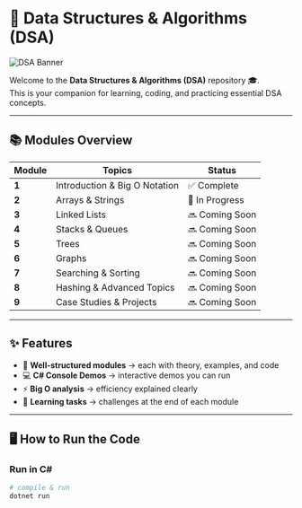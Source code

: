 # 🚀 Data Structures & Algorithms (DSA)

![DSA Banner](https://user-images.githubusercontent.com/your-username/banner.gif)

Welcome to the **Data Structures & Algorithms (DSA)** repository 🎓.  
This is your companion for learning, coding, and practicing essential DSA concepts.  

---

## 📚 Modules Overview  

| Module | Topics | Status |
|--------|--------|--------|
| **1** | Introduction & Big O Notation | ✅ Complete |
| **2** | Arrays & Strings | 🚧 In Progress |
| **3** | Linked Lists | 🔜 Coming Soon |
| **4** | Stacks & Queues | 🔜 Coming Soon |
| **5** | Trees | 🔜 Coming Soon |
| **6** | Graphs | 🔜 Coming Soon |
| **7** | Searching & Sorting | 🔜 Coming Soon |
| **8** | Hashing & Advanced Topics | 🔜 Coming Soon |
| **9** | Case Studies & Projects | 🔜 Coming Soon |

---

## ✨ Features  

- 📖 **Well-structured modules** → each with theory, examples, and code  
- 💻 **C# Console Demos** → interactive demos you can run  
- ⚡ **Big O analysis** → efficiency explained clearly  
- 🎯 **Learning tasks** → challenges at the end of each module  

---

## 🖥️ How to Run the Code  

### Run in C#
```bash
# compile & run
dotnet run
